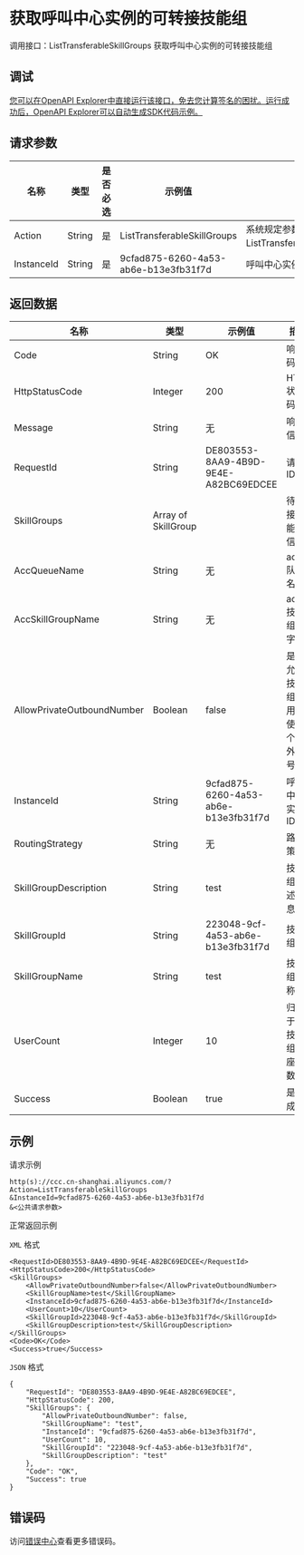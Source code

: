 # 获取呼叫中心实例的可转接技能组

调用接口：ListTransferableSkillGroups 获取呼叫中心实例的可转接技能组

## 调试

[您可以在OpenAPI Explorer中直接运行该接口，免去您计算签名的困扰。运行成功后，OpenAPI Explorer可以自动生成SDK代码示例。](https://api.aliyun.com/#product=CCC&api=ListTransferableSkillGroups&type=RPC&version=2017-07-05)

## 请求参数

|名称|类型|是否必选|示例值|描述|
|--|--|----|---|--|
|Action|String|是|ListTransferableSkillGroups|系统规定参数。取值：ListTransferableSkillGroups。 |
|InstanceId|String|是|9cfad875-6260-4a53-ab6e-b13e3fb31f7d|呼叫中心实例ID |

## 返回数据

|名称|类型|示例值|描述|
|--|--|---|--|
|Code|String|OK|响应码 |
|HttpStatusCode|Integer|200|HTTP状态码 |
|Message|String|无|响应信息 |
|RequestId|String|DE803553-8AA9-4B9D-9E4E-A82BC69EDCEE|请求ID |
|SkillGroups|Array of SkillGroup| |待转接技能组信息 |
|AccQueueName|String|无|acc队列名字 |
|AccSkillGroupName|String|无|acc技能组名字 |
|AllowPrivateOutboundNumber|Boolean|false|是否允许技能组内用户使用个人外呼号码 |
|InstanceId|String|9cfad875-6260-4a53-ab6e-b13e3fb31f7d|呼叫中心实例ID |
|RoutingStrategy|String|无|路由策略 |
|SkillGroupDescription|String|test|技能组描述信息 |
|SkillGroupId|String|223048-9cf-4a53-ab6e-b13e3fb31f7d|技能组ID |
|SkillGroupName|String|test|技能组名称 |
|UserCount|Integer|10|归属于该技能组的座席数量 |
|Success|Boolean|true|是否成功 |

## 示例

请求示例

```
http(s)://ccc.cn-shanghai.aliyuncs.com/?Action=ListTransferableSkillGroups
&InstanceId=9cfad875-6260-4a53-ab6e-b13e3fb31f7d
&<公共请求参数>
```

正常返回示例

`XML` 格式

```
<RequestId>DE803553-8AA9-4B9D-9E4E-A82BC69EDCEE</RequestId>
<HttpStatusCode>200</HttpStatusCode>
<SkillGroups>
    <AllowPrivateOutboundNumber>false</AllowPrivateOutboundNumber>
    <SkillGroupName>test</SkillGroupName>
    <InstanceId>9cfad875-6260-4a53-ab6e-b13e3fb31f7d</InstanceId>
    <UserCount>10</UserCount>
    <SkillGroupId>223048-9cf-4a53-ab6e-b13e3fb31f7d</SkillGroupId>
    <SkillGroupDescription>test</SkillGroupDescription>
</SkillGroups>
<Code>OK</Code>
<Success>true</Success>
```

`JSON` 格式

```
{
    "RequestId": "DE803553-8AA9-4B9D-9E4E-A82BC69EDCEE",
    "HttpStatusCode": 200,
    "SkillGroups": {
        "AllowPrivateOutboundNumber": false,
        "SkillGroupName": "test",
        "InstanceId": "9cfad875-6260-4a53-ab6e-b13e3fb31f7d",
        "UserCount": 10,
        "SkillGroupId": "223048-9cf-4a53-ab6e-b13e3fb31f7d",
        "SkillGroupDescription": "test"
    },
    "Code": "OK",
    "Success": true
}
```

## 错误码

访问[错误中心](https://error-center.aliyun.com/status/product/CCC)查看更多错误码。

